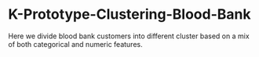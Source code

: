 # K-Prototype-Clustering-Blood-Bank
Here we divide blood bank customers into different cluster based on a mix of both categorical and numeric features.
